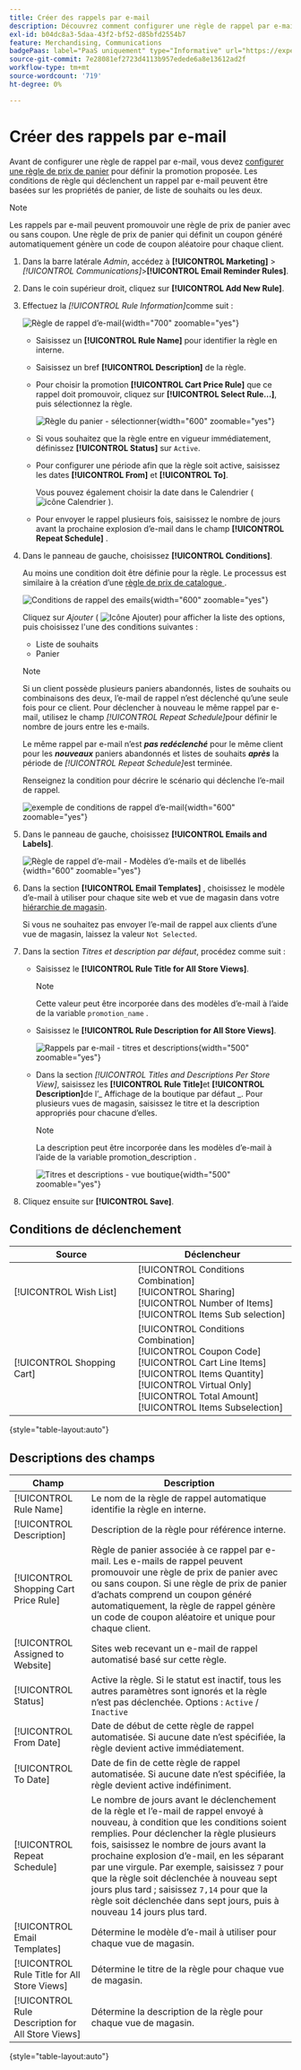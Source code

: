 ```yaml
---
title: Créer des rappels par e-mail
description: Découvrez comment configurer une règle de rappel par e-mail qui utilise une règle de prix de panier existante.
exl-id: b04dc8a3-5daa-43f2-bf52-d85bfd2554b7
feature: Merchandising, Communications
badgePaas: label="PaaS uniquement" type="Informative" url="https://experienceleague.adobe.com/fr/docs/commerce/user-guides/product-solutions" tooltip="S’applique uniquement aux projets Adobe Commerce on Cloud (infrastructure PaaS gérée par Adobe) et aux projets On-premise."
source-git-commit: 7e28081ef2723d4113b957edede6a8e13612ad2f
workflow-type: tm+mt
source-wordcount: '719'
ht-degree: 0%

---
```


# Créer des rappels par e-mail

Avant de configurer une règle de rappel par e-mail, vous devez [configurer une règle de prix de panier](price-rules-cart-create.md) pour définir la promotion proposée. Les conditions de règle qui déclenchent un rappel par e-mail peuvent être basées sur les propriétés de panier, de liste de souhaits ou les deux.

>[!NOTE]
>
>Les rappels par e-mail peuvent promouvoir une règle de prix de panier avec ou sans coupon. Une règle de prix de panier qui définit un coupon généré automatiquement génère un code de coupon aléatoire pour chaque client.

1. Dans la barre latérale _Admin_, accédez à **[!UICONTROL Marketing]** > _[!UICONTROL Communications]_>**[!UICONTROL Email Reminder Rules]**.

1. Dans le coin supérieur droit, cliquez sur **[!UICONTROL Add New Rule]**.

1. Effectuez la _[!UICONTROL Rule Information]_&#x200B;comme suit :

   ![Règle de rappel d’e-mail](./assets/email-reminder-new.png){width="700" zoomable="yes"}

   - Saisissez un **[!UICONTROL Rule Name]** pour identifier la règle en interne.

   - Saisissez un bref **[!UICONTROL Description]** de la règle.

   - Pour choisir la promotion **[!UICONTROL Cart Price Rule]** que ce rappel doit promouvoir, cliquez sur **[!UICONTROL Select Rule…]**, puis sélectionnez la règle.

     ![Règle du panier - sélectionner](./assets/email-reminder-select-rule.png){width="600" zoomable="yes"}

   - Si vous souhaitez que la règle entre en vigueur immédiatement, définissez **[!UICONTROL Status]** sur `Active`.

   - Pour configurer une période afin que la règle soit active, saisissez les dates **[!UICONTROL From]** et **[!UICONTROL To]**.

     Vous pouvez également choisir la date dans le Calendrier ( ![icône Calendrier](../assets/icon-calendar.png) ).

   - Pour envoyer le rappel plusieurs fois, saisissez le nombre de jours avant la prochaine explosion d’e-mail dans le champ **[!UICONTROL Repeat Schedule]** .

1. Dans le panneau de gauche, choisissez **[!UICONTROL Conditions]**.

   Au moins une condition doit être définie pour la règle. Le processus est similaire à la création d’une [ règle de prix de catalogue ](price-rules-catalog.md).

   ![Conditions de rappel des emails](./assets/email-reminder-conditions.png){width="600" zoomable="yes"}

   Cliquez sur _Ajouter_ ( ![Icône Ajouter](../assets/icon-add-green-circle.png)) pour afficher la liste des options, puis choisissez l&#39;une des conditions suivantes :

   - Liste de souhaits
   - Panier

   >[!NOTE]
   >
   >Si un client possède plusieurs paniers abandonnés, listes de souhaits ou combinaisons des deux, l’e-mail de rappel n’est déclenché qu’une seule fois pour ce client. Pour déclencher à nouveau le même rappel par e-mail, utilisez le champ _[!UICONTROL Repeat Schedule]_&#x200B;pour définir le nombre de jours entre les e-mails. <br/>
   >
   >Le même rappel par e-mail n’est **_pas redéclenché_** pour le même client pour les **_nouveaux_** paniers abandonnés et listes de souhaits **_après_** la période de _[!UICONTROL Repeat Schedule]_&#x200B;est terminée.

   Renseignez la condition pour décrire le scénario qui déclenche l’e-mail de rappel.

   ![exemple de conditions de rappel d’e-mail](./assets/email-reminder-condition-example.png){width="600" zoomable="yes"}

1. Dans le panneau de gauche, choisissez **[!UICONTROL Emails and Labels]**.

   ![Règle de rappel d’e-mail - Modèles d’e-mails et de libellés ](./assets/email-reminder-rule-emails-labels-email-templates.png){width="600" zoomable="yes"}

1. Dans la section **[!UICONTROL Email Templates]** , choisissez le modèle d’e-mail à utiliser pour chaque site web et vue de magasin dans votre [hiérarchie de magasin](../getting-started/websites-stores-views.md).

   Si vous ne souhaitez pas envoyer l’e-mail de rappel aux clients d’une vue de magasin, laissez la valeur `Not Selected`.

1. Dans la section _Titres et description par défaut_, procédez comme suit :

   - Saisissez le **[!UICONTROL Rule Title for All Store Views]**.

     >[!NOTE]
     >
     >Cette valeur peut être incorporée dans des modèles d’e-mail à l’aide de la variable `promotion_name` .

   - Saisissez le **[!UICONTROL Rule Description for All Store Views]**.

     ![Rappels par e-mail - titres et descriptions](./assets/email-reminders-emails-and-labels-default-titles-description.png){width="500" zoomable="yes"}

   - Dans la section _[!UICONTROL Titles and Descriptions Per Store View]_, saisissez les **[!UICONTROL Rule Title]**&#x200B;et **[!UICONTROL Description]**&#x200B;de l’_ Affichage de la boutique par défaut _. Pour plusieurs vues de magasin, saisissez le titre et la description appropriés pour chacune d’elles.

     >[!NOTE]
     >
     >La description peut être incorporée dans les modèles d’e-mail à l’aide de la variable promotion_description .

     ![Titres et descriptions - vue boutique](./assets/email-reminder-rules-title-descriptions-per-store-view.png){width="500" zoomable="yes"}

1. Cliquez ensuite sur **[!UICONTROL Save]**.

## Conditions de déclenchement

| Source | Déclencheur |
|--- |--- |
| [!UICONTROL Wish List] | [!UICONTROL Conditions Combination]<br/>[!UICONTROL Sharing]<br/>[!UICONTROL Number of Items]<br/>[!UICONTROL Items Sub selection] |
| [!UICONTROL Shopping Cart] | [!UICONTROL Conditions Combination]<br/>[!UICONTROL Coupon Code]<br/>[!UICONTROL Cart Line Items]<br/>[!UICONTROL Items Quantity]<br/>[!UICONTROL Virtual Only]<br/>[!UICONTROL Total Amount]<br/>[!UICONTROL Items Subselection] |

{style="table-layout:auto"}

## Descriptions des champs

| Champ | Description |
|--- |--- |
| [!UICONTROL Rule Name] | Le nom de la règle de rappel automatique identifie la règle en interne. |
| [!UICONTROL Description] | Description de la règle pour référence interne. |
| [!UICONTROL Shopping Cart Price Rule] | Règle de panier associée à ce rappel par e-mail. Les e-mails de rappel peuvent promouvoir une règle de prix de panier avec ou sans coupon. Si une règle de prix de panier d’achats comprend un coupon généré automatiquement, la règle de rappel génère un code de coupon aléatoire et unique pour chaque client. |
| [!UICONTROL Assigned to Website] | Sites web recevant un e-mail de rappel automatisé basé sur cette règle. |
| [!UICONTROL Status] | Active la règle. Si le statut est inactif, tous les autres paramètres sont ignorés et la règle n’est pas déclenchée. Options : `Active` / `Inactive` |
| [!UICONTROL From Date] | Date de début de cette règle de rappel automatisée. Si aucune date n’est spécifiée, la règle devient active immédiatement. |
| [!UICONTROL To Date] | Date de fin de cette règle de rappel automatisée. Si aucune date n’est spécifiée, la règle devient active indéfiniment. |
| [!UICONTROL Repeat Schedule] | Le nombre de jours avant le déclenchement de la règle et l’e-mail de rappel envoyé à nouveau, à condition que les conditions soient remplies. Pour déclencher la règle plusieurs fois, saisissez le nombre de jours avant la prochaine explosion d’e-mail, en les séparant par une virgule. Par exemple, saisissez `7` pour que la règle soit déclenchée à nouveau sept jours plus tard ; saisissez `7,14` pour que la règle soit déclenchée dans sept jours, puis à nouveau 14 jours plus tard. |
| [!UICONTROL Email Templates] | Détermine le modèle d’e-mail à utiliser pour chaque vue de magasin. |
| [!UICONTROL Rule Title for All Store Views] | Détermine le titre de la règle pour chaque vue de magasin. |
| [!UICONTROL Rule Description for All Store Views] | Détermine la description de la règle pour chaque vue de magasin. |

{style="table-layout:auto"}
